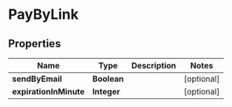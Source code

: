 

# PayByLink


## Properties

| Name | Type | Description | Notes |
|------------ | ------------- | ------------- | -------------|
|**sendByEmail** | **Boolean** |  |  [optional] |
|**expirationInMinute** | **Integer** |  |  [optional] |




